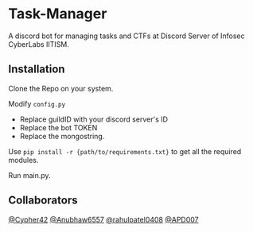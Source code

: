 # Task-Manager

A discord bot for managing tasks and CTFs at Discord Server of Infosec CyberLabs IITISM.

## Installation

Clone the Repo on your system.

Modify `config.py`
- Replace guildID with your discord server's ID
- Replace the bot TOKEN
- Replace the mongostring.

Use `pip install -r {path/to/requirements.txt}` to get all the required modules.

Run main.py.

## Collaborators

[@Cypher42](https://www.github.com/Cypher42)    [@Anubhaw6557](https://www.github.com/Anubhaw6557) [@rahulpatel0408](https://www.github.com/rahulpatel0408)    [@APD007](https://www.github.com/APD007)
